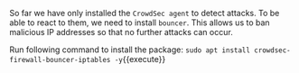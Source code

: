 So far we have only installed the `CrowdSec agent` to detect attacks. 
To be able to react to them, we need to install `bouncer`. 
This allows us to ban malicious IP addresses so that no further attacks can occur.

Run following command to install the package:
`sudo apt install crowdsec-firewall-bouncer-iptables -y`{{execute}}